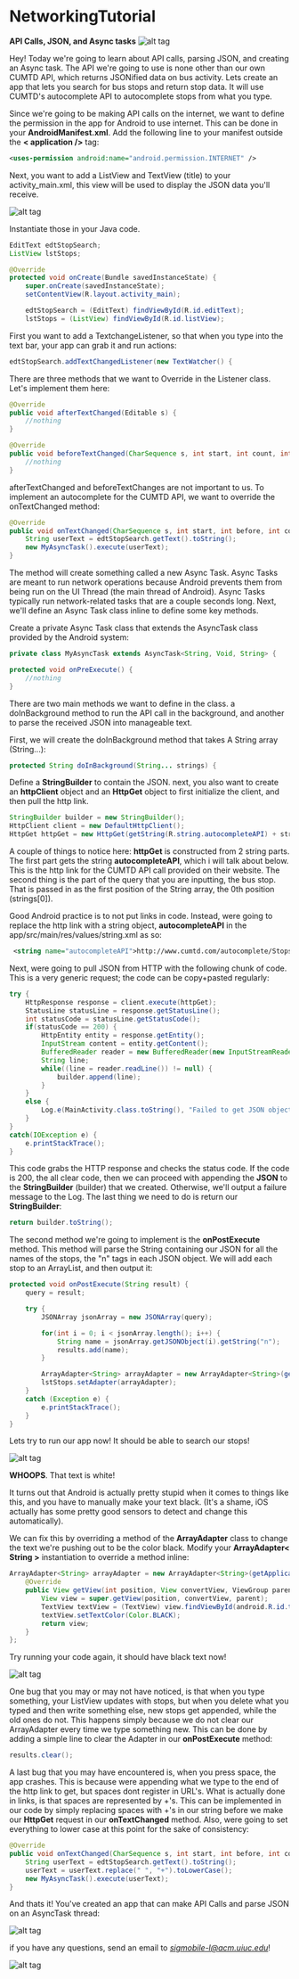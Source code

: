 # NetworkingTutorial
**API Calls, JSON, and Async tasks**
![alt tag](https://www-s.acm.illinois.edu/sigmobile/sig_mobile-01.png)

Hey! Today we're going to learn about API calls, parsing JSON, and creating an Async task. The API we're going to use is none other than our own CUMTD API, which returns JSONified data on bus activity. Lets create an app that lets you search for bus stops and return stop data. It will use CUMTD's autocomplete API to autocomplete stops from what you type. 

Since we're going to be making API calls on the internet, we want to define the permission in the app for Android to use internet. This can be done in your **AndroidManifest.xml**. Add the following line to your manifest outside the **< application />** tag:

```XML
<uses-permission android:name="android.permission.INTERNET" />
```

Next, you want to add a ListView and TextView (title) to your activity_main.xml, this view will be used to display the JSON data you'll receive.

![alt tag](http://i.imgur.com/51Id5Sq.png)

Instantiate those in your Java code.

```Java
EditText edtStopSearch;
ListView lstStops;

@Override
protected void onCreate(Bundle savedInstanceState) {
	super.onCreate(savedInstanceState);
	setContentView(R.layout.activity_main);

	edtStopSearch = (EditText) findViewById(R.id.editText);
	lstStops = (ListView) findViewById(R.id.listView);
```

First you want to add a TextchangeListener, so that when you type into the text bar, your app can grab it and run actions:

```Java
edtStopSearch.addTextChangedListener(new TextWatcher() {
```

There are three methods that we want to Override in the Listener class. Let's implement them here:

```Java
@Override
public void afterTextChanged(Editable s) {
	//nothing
}

@Override
public void beforeTextChanged(CharSequence s, int start, int count, int after) {
	//nothing
}

```

afterTextChanged and beforeTextChanges are not important to us. To implement an autocomplete for the CUMTD API, we want to override the onTextChanged method:

```Java
@Override
public void onTextChanged(CharSequence s, int start, int before, int count) {
	String userText = edtStopSearch.getText().toString();
	new MyAsyncTask().execute(userText);
}
```

The method will create something called a new Async Task. Async Tasks are meant to run network operations because Android prevents them from being run on the UI Thread (the main thread of Android). Async Tasks typically run network-related tasks that are a couple seconds long. Next, we'll define an Async Task class inline to define some key methods.

Create a private Async Task class that extends the AsyncTask class provided by the Android system:

```Java
private class MyAsyncTask extends AsyncTask<String, Void, String> {

protected void onPreExecute() {
	//nothing
}
```

There are two main methods we want to define in the class. a doInBackground method to run the API call in the background, and another to parse the received JSON into manageable text. 

First, we will create the doInBackground method that takes A String array (String...):

```Java
protected String doInBackground(String... strings) {
```

Define a **StringBuilder** to contain the JSON. next, you also want to create an **httpClient** object and an **HttpGet** object to first initialize the client, and then pull the http link. 

```Java
StringBuilder builder = new StringBuilder();
HttpClient client = new DefaultHttpClient();
HttpGet httpGet = new HttpGet(getString(R.string.autocompleteAPI) + strings[0]);
```
A couple of things to notice here:
**httpGet** is constructed from 2 string parts. The first part gets the string **autocompleteAPI**, which i will talk about below. This is the http link for the CUMTD API call provided on their website. The second thing is the part of the query that you are inputting, the bus stop. That is passed in as the first position of the String array, the 0th position (strings[0]).


Good Android practice is to not put links in code. Instead, were going to replace the http link with a string object, **autocompleteAPI** in the app/src/main/res/values/string.xml as so:

```XML
 <string name="autocompleteAPI">http://www.cumtd.com/autocomplete/Stops/v1.0/json/search?query=</string>
```
Next, were going to pull JSON from HTTP with the following chunk of code. This is a very generic request; the code can be copy+pasted regularly:

```Java
try {
	HttpResponse response = client.execute(httpGet);
	StatusLine statusLine = response.getStatusLine();
	int statusCode = statusLine.getStatusCode();
	if(statusCode == 200) {
		HttpEntity entity = response.getEntity();
		InputStream content = entity.getContent();
		BufferedReader reader = new BufferedReader(new InputStreamReader(content));
		String line;
		while((line = reader.readLine()) != null) {
			builder.append(line);
		}
	} 
	else {
		Log.e(MainActivity.class.toString(), "Failed to get JSON object");
	}
} 
catch(IOException e) {
	e.printStackTrace();
}
```

This code grabs the HTTP response and checks the status code. If the code is 200, the all clear code, then we can proceed with appending the **JSON** to the **StringBuilder** (builder) that we created. Otherwise, we'll output a failure message to the Log.
The last thing we need to do is return our **StringBuilder**:

```Java
return builder.toString();
```

The second method we're going to implement is the **onPostExecute** method. 
This method will parse the String containing our JSON for all the names of the stops, the "n" tags in each JSON object. We will add each stop to an ArrayList, and then output it:

```Java
protected void onPostExecute(String result) {
	query = result;

	try {
		JSONArray jsonArray = new JSONArray(query);

		for(int i = 0; i < jsonArray.length(); i++) {
			String name = jsonArray.getJSONObject(i).getString("n");
			results.add(name);
		}

		ArrayAdapter<String> arrayAdapter = new ArrayAdapter<String>(getApplicationContext(), android.R.layout.simple_list_item_1, results);
		lstStops.setAdapter(arrayAdapter);
	} 
	catch (Exception e) {
		e.printStackTrace();
	}
}
```

Lets try to run our app now! It should be able to search our stops!

 
![alt tag](http://i.imgur.com/E66d7yp.png)


**WHOOPS**. That text is white!

It turns out that Android is actually pretty stupid when it comes to things like this, and you have to manually make your text black. (It's a shame, iOS actually has some pretty good sensors to detect and change this automatically).

We can fix this by overriding a method of the **ArrayAdapter** class to change the text we're pushing out to be the color black. Modify your **ArrayAdapter< String >** instantiation to override a method inline:

```Java
ArrayAdapter<String> arrayAdapter = new ArrayAdapter<String>(getApplicationContext(), android.R.layout.simple_list_item_1, results) {
	@Override
	public View getView(int position, View convertView, ViewGroup parent) {
		View view = super.getView(position, convertView, parent);
		TextView textView = (TextView) view.findViewById(android.R.id.text1);
		textView.setTextColor(Color.BLACK);
		return view;
	}
};
```

Try running your code again, it should have black text now!

![alt tag](http://i.imgur.com/Ukn7zVU.png)

One bug that you may or may not have noticed, is that when you type something, your ListView updates with stops, but when you delete what you typed and then write something else, new stops get appended, while the old ones do not. This happens simply because we do not clear our ArrayAdapter every time we type something new. This can be done by adding a simple line to clear the Adapter in our **onPostExecute** method:

```Java
results.clear();
```

A last bug that you may have encountered is, when you press space, the app crashes. This is because were appending what we type to the end of the http link to get, but spaces dont register in URL's. What is actually done in links, is that spaces are represented by +'s. This can be implemented in our code by simply replacing spaces with +'s in our string before we make our **HttpGet** request in our **onTextChanged** method. Also, were going to set everything to lower case at this point for the sake of consistency:

```Java
@Override
public void onTextChanged(CharSequence s, int start, int before, int count) {
	String userText = edtStopSearch.getText().toString();
	userText = userText.replace(" ", "+").toLowerCase();
	new MyAsyncTask().execute(userText);
}
```

And thats it! You've created an app that can make API Calls and parse JSON on an AsyncTask thread:

![alt tag](http://i.imgur.com/CSQNzMs.png)


if you have any questions, send an email to *sigmobile-l@acm.uiuc.edu*!

![alt tag](https://www-s.acm.illinois.edu/sigmobile/sig_mobile-01.png)
